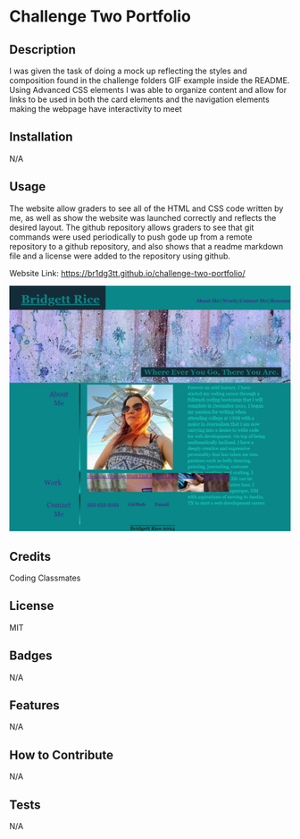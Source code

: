 # Challenge Two Portfolio

## Description

I was given the task of doing a mock up reflecting the styles and composition found in the challenge folders GIF example inside the README.  Using Advanced CSS elements I was able to organize content and allow for links to be used in both the card elements and the navigation elements making the webpage have interactivity to meet


## Installation

N/A

## Usage

The website allow graders to see all of the HTML and CSS code written by me, as well as show the website was launched correctly and reflects the desired layout.  The github repository allows graders to see that git commands were used periodically to push gode up from a remote repository to a github repository, and also shows that a readme markdown file and a license were added to the repository using github.

Website Link: https://br1dg3tt.github.io/challenge-two-portfolio/

![screenshot of webpage](assets/images/screenshot2.png)

## Credits

Coding Classmates

## License

MIT

## Badges

N/A

## Features

N/A

## How to Contribute

N/A

## Tests

N/A
